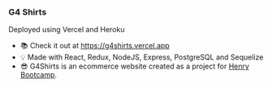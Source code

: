 ### G4 Shirts

Deployed using Vercel and Heroku

- 📚 Check it out at https://g4shirts.vercel.app
- 💡 Made with React, Redux, NodeJS, Express, PostgreSQL and Sequelize
- 😎 G4Shirts is an ecommerce website created as a project for <a href="https://soyhenry.com/">Henry Bootcamp</a>.
